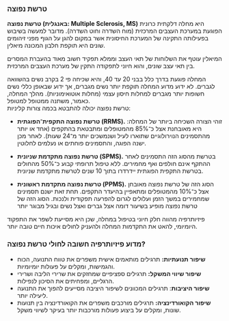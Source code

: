 ### טרשת נפוצה

**טרשת נפוצה (באנגלית: Multiple Sclerosis, MS)** היא מחלה דלקתית כרונית הפוגעת במערכת העצבים המרכזית (מוח השדרה וחוט השדרה). מדובר למעשה בשיבוש בפעילותה התקינה של המערכת החיסונית אשר במקום להגן על הגוף מפני זיהומים שונים היא תוקפת חלבון המכונה מיאלין.

המיאלין עוטף את השלוחות של תאי העצב וממלא תפקיד חשוב מאוד בהעברת המסרים בין תאי עצב שונים, והוא חיוני לתפקודה התקין של מערכת העצבים המרכזית.

המחלה פוגעת בדרך כלל בבני 20 עד 40, והיא שכיחה פי 2 בקרב נשים בהשוואה לגברים. לא ידוע מדוע המחלה תוקפת יותר נשים מגברים, אך ידוע שבאופן כללי נשים חשופות יותר מגברים למחלות חיסון עצמי (מחלות אוטואימוניות).
מהלך המחלה, כאמור, משתנה ממטופל למטופל.
</br>טרשת נפוצה יכולה להתבטא בכמה צורות קליניות:

- **טרשת נפוצה התקפית־הפוגתית (RRMS).** זוהי הצורה השכיחה ביותר של המחלה: היא מאובחנת אצל כ־85% מהמטופלים ומתבטאת בהתקפים (אחד או יותר מהתסמינים הנוירולוגיים שתוארו לעיל ושנמשכים יותר מ־24 שעות). לאחר מכן ישנה הפוגה, והתסמינים פוחתים או נעלמים לחלוטין.

- **טרשת נפוצה מתקדמת שניונית (SPMS).** בטרשת מהסוג הזה התסמינים לאחר ההתקף אינם חולפים ואף מחמירים. ללא טיפול תרופתי קבוע כ־50% מהחולים בטרשת התקפית הפוגתית יידרדרו בתוך 10 שנים לטרשת מתקדמת שניונית.

- **טרשת נפוצה מתקדמת ראשונית (PPMS).** הסוג הזה של טרשת נפוצה מאובחן אצל כ־10% מהמטופלים ומתאפיין בהיעדר התקפים. תחת זאת ישנם תסמינים שמחמירים במשך הזמן ועלולים לגרום להפרעה תפקודית ולנכות. הסוג הזה של טרשת נפוצה מופיע בשיעור דומה אצל גברים ואצל נשים ובגיל מבוגר יותר

פיזיותרפיה מהווה חלק חיוני בטיפול במחלה, שכן היא מסייעת לשפר את התפקוד היומיומי, להאט את התקדמות המחלה ולהעניק לחולים איכות חיים טובה יותר.

### מדוע פיזיותרפיה חשובה לחולי טרשת נפוצה?

- **שיפור תנועתיות:** תרגילים מותאמים אישית משפרים את טווח התנועה, הכוח והגמישות, ומקלים על פעולות יומיומיות.
- **שיפור שיווי המשקל:** תרגילים ספציפיים שמחזקים את שרירי הליבה ושרירי הרגליים, ומפחיתים את הסיכון לנפילות.
- **שיפור היציבות**: תרגילים המכוונים לשיפור היציבה מסייעים להפוך את התנועה ליעילה יותר.
- **שיפור הקואורדינציה:** תרגילים מורכבים משפרים את הקואורדינציה בין תנועות שונות, ומקלים על ביצוע פעולות מורכבות יותר בעיקר לשיווי משקל.
